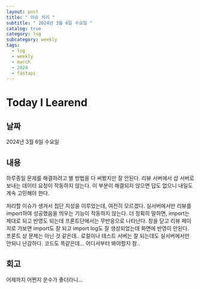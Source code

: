 ```yaml
---
layout: post
title: " 이슈 처리 "
subtitle: " 2024년 3월 6일 수요일 "
catalog: true
category: log
subcategory: weekly
tags:
  - log
  - weekly
  - march
  - 2024
  - fastapi
---
```


# Today I Learend

## 날짜

2024년 3월 6일 수요일

## 내용

하루종일 문제를 해결하려고 별 방법을 다 써봤지만 잘 안된다. 리뷰 서버에서 샵 서버로 보내는 데이터 요청이 작동하지 않는다. 이 부분이 해결되지 않으면 답도 없으니 내일도 계속 고민해야 한다.

처리할 이슈가 생겨서 집단 지성을 이루었는데, 여전히 모르겠다. 실서버에서만 리뷰를 import하여 성공했음을 띄우는 기능이 작동하지 않는다. 더 정확히 말하면, import는 제대로 되고 반영도 되는데 프론트단에서는 무반응으로 나타난다. 창을 닫고 리뷰 페이지로 가보면 import도 잘 되고 import log도 잘 생성되었는데 화면에 반영이 안된다. 프론트 상 문제는 아닌 것 같은데.. 로컬이나 테스트 서버는 잘 되는데도 실서버에서만 안되니 난감하다. 코드도 똑같은데… 어디서부터 봐야할지 참..

## 회고

어제까지 어쩐지 운수가 좋더라니…
